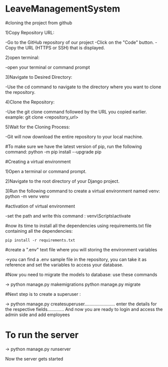 # LeaveManagementSystem


#cloning the project from github

1)Copy Repository URL:

-Go to the GitHub repository of our project
-Click on the "Code" button.
-Copy the URL (HTTPS or SSH) that is displayed.

2)open terminal:

-open your terminal or command prompt

3)Navigate to Desired Directory:

-Use the cd command to navigate to the directory where you want to clone the repository.

4)Clone the Repository:

-Use the git clone command followed by the URL you copied earlier.
   example: git clone <repository_url>

5)Wait for the Cloning Process:

-Git will now download the entire repository to your local machine.

#To make sure we have the latest version of pip, run the following command:
 python -m pip install --upgrade pip

#Creating a virtual environment 
 
1)Open a terminal or command prompt.

2)Navigate to the root directory of your Django project.

3)Run the following command to create a virtual environment named venv:  python -m venv venv

#activation of virtual environment

-set the path and write this command : venv\Scripts\activate

#now its time to install all the dependencies using requirements.txt file containing all the dependencies:
   
    pip install -r requirements.txt      


#create a ".env" text file where you will storing the environment variables 

->you can find a .env sample file in the repository, you can take it as reference and set the variables to access your database.

#Now you need to migrate the models to database: use these commands

-> python manage.py makemigrations
     python manage.py migrate   

#Next step is to create a superuser :

-> python manage.py createsuperuser........................
    enter the details for the respective fields.............
 And now you are ready to login and access the admin side and add employees

# To run the server
-> python manage.py runserver

Now the server gets started 












